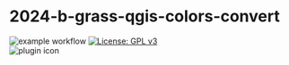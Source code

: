 # 2024-b-grass-qgis-colors-convert
![example workflow](https://github.com/github/docs/actions/workflows/main.yml/badge.svg)
[![License: GPL v3](https://img.shields.io/badge/License-GPLv3-blue.svg)]([https://www.gnu.org/licenses/gpl-3.0)
<br>
![plugin icon](https://github.com/jehlijos/GRASS-GIS-Q-GIS-color-table-conversion-BACKUP/blob/main/icon.png?raw=true)
<br>
